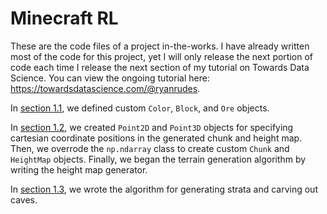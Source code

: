 # Minecraft RL

These are the code files of a project in-the-works. I have already written most of the code for this project, yet I will only release the next portion of code each time I release the next section of my tutorial on Towards Data Science. You can view the ongoing tutorial here: https://towardsdatascience.com/@ryanrudes.

In [section 1.1](https://medium.com/@ryanrudes/minecraft-rl-part-1-1-416fc555bc26), we defined custom `Color`, `Block`, and `Ore` objects.

In [section 1.2](https://medium.com/@ryanrudes/minecraft-rl-part-1-2-5de7844001e7), we created `Point2D` and `Point3D` objects for specifying cartesian coordinate positions in the generated chunk and height map. Then, we overrode the `np.ndarray` class to create custom `Chunk` and `HeightMap` objects. Finally, we began the terrain generation algorithm by writing the height map generator.

In [section 1.3](https://medium.com/@ryanrudes/minecraft-rl-part-1-3-37adb7e17d2c), we wrote the algorithm for generating strata and carving out caves.
